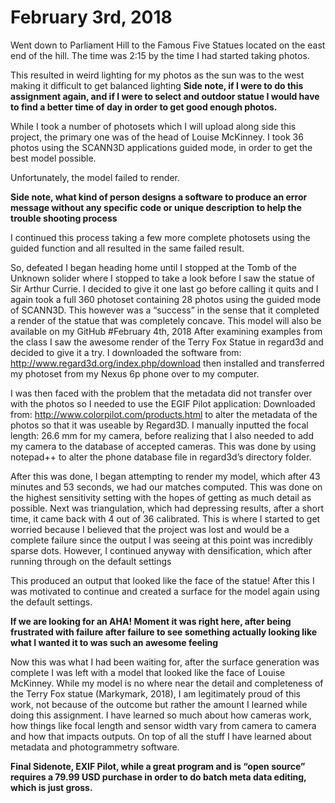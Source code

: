 
# February 3rd, 2018
Went down to Parliament Hill to the Famous Five Statues located on the east end of the hill. The time was 2:15 by the time I had started taking photos. 

This resulted in weird lighting for my photos as the sun was to the west making it difficult to get balanced lighting
**Side note, if I were to do this assignment again, and if I were to select and outdoor statue I would have to find a better time of day in order to get good enough photos.** 

While I took a number of photosets which I will upload along side this project, the primary one was of the head of Louise McKinney. I took 36 photos using the SCANN3D applications guided mode, in order to get the best model possible. 

Unfortunately, the model failed to render.

**Side note, what kind of person designs a software to produce an error message without any specific code or unique description to help the trouble shooting process**

I continued this process taking a few more complete photosets using the guided function and all resulted in the same failed result. 

So, defeated I began heading home until I stopped at the Tomb of the Unknown solider where I stopped to take a look before I saw the statue of Sir Arthur Currie. I decided to give it one last go before calling it quits and I again took a full 360 photoset containing 28 photos using the guided mode of SCANN3D. This however was a “success” in the sense that it completed a render of the statue that was completely concave. This model will also be available on my GitHub
#February 4th, 2018
After examining examples from the class I saw the awesome render of the Terry Fox Statue in regard3d and decided to give it a try.
I downloaded the software from: http://www.regard3d.org/index.php/download then installed and transferred my photoset from my Nexus 6p phone over to my computer. 

I was then faced with the problem that the metadata did not transfer over with the photos so I needed to use the EGIF Pilot application: Downloaded from: http://www.colorpilot.com/products.html to alter the metadata of the photos so that it was useable by Regard3D. I manually inputted the focal length: 26.6 mm for my camera, before realizing that I also needed to add my camera to the database of accepted cameras. This was done by using notepad++ to alter the phone database file in regard3d’s directory folder. 

After this was done, I began attempting to render my model, which after 43 minutes and 53 seconds, we had our matches computed. This was done on the highest sensitivity setting with the hopes of getting as much detail as possible. 
Next was triangulation, which had depressing results, after a short time, it came back with 4 out of 36 calibrated.  This is where I started to get worried because I believed that the project was lost and would be a complete failure since the output I was seeing at this point was incredibly sparse dots. However, I continued anyway with densification, which after running through on the default settings 

This produced an output that looked like the face of the statue! After this I was motivated to continue and created a surface for the model again using the default settings. 

**If we are looking for an AHA! Moment it was right here, after being frustrated with failure after failure to see something actually looking like what I wanted it to was such an awesome feeling**

Now this was what I had been waiting for, after the surface generation was complete I was left with a model that looked like the face of Louise McKinney. While my model is no where near the detail and completeness of the Terry Fox statue (Markymark, 2018), I am legitimately proud of this work, not because of the outcome but rather the amount I learned while doing this assignment. I have learned so much about how cameras work, how things like focal length and sensor width vary from camera to camera and how that impacts outputs. On top of all the stuff I have learned about metadata and photogrammetry software. 

**Final Sidenote, EXIF Pilot, while a great program and is “open source” requires a 79.99 USD purchase in order to do batch meta data editing, which is just gross.** 
